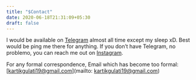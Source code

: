 ```yaml
---
title: "$Contact"
date: 2020-06-18T21:31:09+05:30
draft: false
---
```

I would be available on [Telegram](https://t.me/welcom2gulaticity) almost all time except my sleep xD. Best would be ping me there for anything. If you don’t have Telegram, no problemo, you can reach me out on [Instagram](https://www.instagram.com/welcome.2.gulati.city/).

For any formal correspondence, Email which has become too formal: [kartikgulati19@gmail.com](mailto: kartikgulati19@gmail.com)


